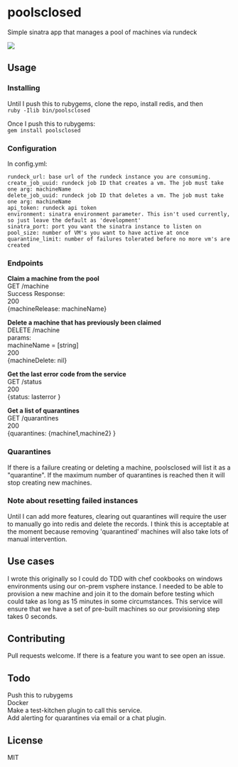 # poolsclosed
Simple sinatra app that manages a pool of machines via rundeck

![](http://i.imgur.com/H4hb6dG.jpg)

## Usage

### Installing
Until I push this to rubygems, clone the repo, install redis, and then  
```ruby -Ilib bin/poolsclosed``` 

Once I push this to rubygems:  
```gem install poolsclosed```

### Configuration
In config.yml:   
```   
rundeck_url: base url of the rundeck instance you are consuming.      
create_job_uuid: rundeck job ID that creates a vm. The job must take one arg: machineName
delete_job_uuid: rundeck job ID that deletes a vm. The job must take one arg: machineName 
api_token: rundeck api token
environment: sinatra environment parameter. This isn't used currently, so just leave the default as 'development'
sinatra_port: port you want the sinatra instance to listen on 
pool_size: number of VM's you want to have active at once
quarantine_limit: number of failures tolerated before no more vm's are created
```    
      
### Endpoints

**Claim a machine from the pool**  
GET /machine  
Success Response:  
200  
{machineRelease: machineName}    

**Delete a machine that has previously been claimed**  
DELETE /machine  
params:   
machineName = [string]  
200  
{machineDelete: nil}  

**Get the last error code from the service**  
GET /status  
200  
{status: lasterror }  

**Get a list of quarantines**  
GET /quarantines  
200  
{quarantines: {machine1,machine2} }  

### Quarantines
If there is a failure creating or deleting a machine, poolsclosed will list it as a "quarantine". If the maximum number of quarantines is reached then it will stop creating new machines.   

### Note about resetting failed instances 
Until I can add more features, clearing out quarantines will require the user to manually go into redis and delete the records. I think this is acceptable at the moment because removing 'quarantined' machines will also take lots of manual intervention.   

## Use cases

I wrote this originally so I could do TDD with chef cookbooks on windows environments using our on-prem vsphere instance. I needed to be able to provision a new machine and join it to the domain before testing which could take as long as 15 minutes in some circumstances. This service will ensure that we have a set of pre-built machines so our provisioning step takes 0 seconds.   

## Contributing
Pull requests welcome. If there is a feature you want to see open an issue.  

## Todo 
Push this to rubygems  
Docker  
Make a test-kitchen plugin to call this service.  
Add alerting for quarantines via email or a chat plugin.    

## License
MIT  
 
